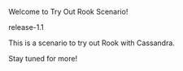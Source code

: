 Welcome to Try Out Rook Scenario!

release-1.1

This is a scenario to try out Rook with Cassandra.

Stay tuned for more!
